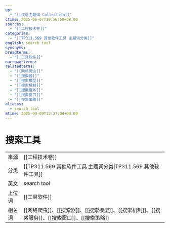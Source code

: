 ```yaml
---
up:
  - "[[汉语主题词 Collection]]"
ctime: 2025-06-07T19:58:58+08:00
sources:
  - "[[工程技术卷]]"
categories:
  - "[[TP311.569 其他软件工具 主题词分类]]"
english: search tool
synonyms:
broadterms:
  - "[[工具软件]]"
narrowerterms:
relatedterms:
  - "[[网络爬虫]]"
  - "[[搜索器]]"
  - "[[搜索模型]]"
  - "[[搜索机制]]"
  - "[[搜索服务]]"
  - "[[搜索窗口]]"
  - "[[搜索策略]]"
aliases:
  - search tool
mtime: 2025-09-09T12:37:04+08:00
---
```


# 搜索工具

| | |
| --- | --- |
| 来源 | [[工程技术卷]]|
| 分类 | [[TP311.569 其他软件工具 主题词分类\|TP311.569 其他软件工具]]|
| 英文 | search tool |
| 上位词 | [[工具软件]]|
| 相关词 | [[网络爬虫]]、[[搜索器]]、[[搜索模型]]、[[搜索机制]]、[[搜索服务]]、[[搜索窗口]]、[[搜索策略]]|
